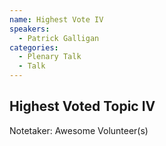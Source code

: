 ```yaml
---
name: Highest Vote IV
speakers:
  - Patrick Galligan
categories:
  - Plenary Talk
  - Talk
---
```

## Highest Voted Topic IV
Notetaker: Awesome Volunteer(s)

